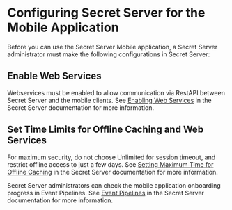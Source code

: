 [title]: # (Configuring Secret Server for the Mobile Application)
[tags]: # (mobile,web services,offline caching)
[priority]: # (2)

# Configuring Secret Server for the Mobile Application

Before you can use the Secret Server Mobile application, a Secret Server administrator must make the following configurations in Secret Server:

## Enable Web Services

Webservices must be enabled to allow communication via RestAPI between Secret Server and the mobile clients. See [Enabling Web Services](https://docs.thycotic.com/ss/10.9.0/webservices/enabling-webservices/index.md) in the Secret Server documentation for more information.

## Set Time Limits for Offline Caching and Web Services

For maximum security, do not choose Unlimited for session timeout, and restrict offline access to just a few days. See [Setting Maximum Time for Offline Caching](https://docs.thycotic.com/ss/10.9.0/mobile/maximum-offline-caching/index.md) in the Secret Server documentation for more information.

Secret Server administrators can check the mobile application onboarding progress in Event Pipelines. See [Event Pipelines](https://docs.thycotic.com/ss/10.9.0/events-and-alerts/event-pipelines#event_pipelines) in the Secret Server documentation for more information.
